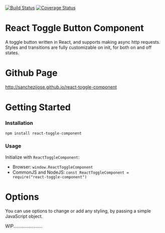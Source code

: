 [![Build Status](https://travis-ci.org/sanchezjjose/react-toggle-component.svg?branch=master)](https://travis-ci.org/sanchezjjose/react-toggle-component) [![Coverage Status](https://coveralls.io/repos/github/sanchezjjose/react-toggle-component/badge.svg?branch=master)](https://coveralls.io/github/sanchezjjose/react-toggle-component?branch=master)

# React Toggle Button Component

A toggle button written in React, and supports making async http requests. Styles and transitions are fully customizable on init, for both on and off states.

# Github Page
http://sanchezjjose.github.io/react-toggle-component

# Getting Started

### Installation

```
npm install react-toggle-component
```

### Usage

Initialize with `ReactToggleComponent`:

- Browser: `window.ReactToggleComponent`
- CommonJS and NodeJS: `const ReactToggleComponent = require("react-toggle-component")`

# Options

You can use options to change or add any styling, by passing a simple JavaScript object.

WIP.......................
